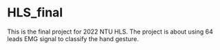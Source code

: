# HLS_final

This is the final project for 2022 NTU HLS. The project is about using 64 leads EMG signal to classify the hand gesture.
